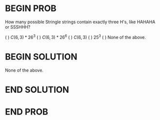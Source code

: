 # BEGIN PROB

How many possible Stringle strings contain exactly three H's, like HAHAHA or SSSHHH?

( ) $C(6,3)*26^3$
( ) $C(6,3)*26^6$
( ) $C(6,3)$
( ) $25^3$
( ) None of the above.

# BEGIN SOLUTION

None of the above.

# END SOLUTION

# END PROB